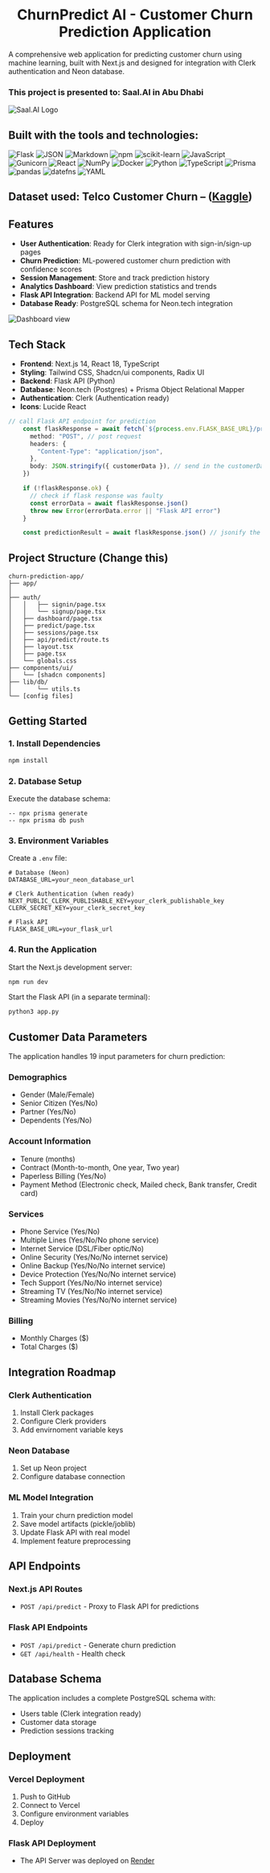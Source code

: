 # <div align="center">ChurnPredict AI - Customer Churn Prediction Application</div>

A comprehensive web application for predicting customer churn using machine learning, built with Next.js and designed for integration with Clerk authentication and Neon database.

### This project is presented to: Saal.AI in Abu Dhabi
![Saal.AI Logo](https://bizpages.org/uploaded_images/logo/30/34645.gif)

## Built with the tools and technologies:

![Flask](https://img.shields.io/badge/Flask-000000?style=for-the-badge&logo=flask&logoColor=white) ![JSON](https://img.shields.io/badge/JSON-000000?style=for-the-badge&logo=json&logoColor=white) ![Markdown](https://img.shields.io/badge/Markdown-000000?style=for-the-badge&logo=markdown&logoColor=white) ![npm](https://img.shields.io/badge/npm-CB3837?style=for-the-badge&logo=npm&logoColor=white) ![scikit-learn](https://img.shields.io/badge/scikit--learn-F7931E?style=for-the-badge&logo=scikit-learn&logoColor=white) ![JavaScript](https://img.shields.io/badge/JavaScript-F7DF1E?style=for-the-badge&logo=javascript&logoColor=black) ![Gunicorn](https://img.shields.io/badge/Gunicorn-499848?style=for-the-badge&logo=gunicorn&logoColor=white) ![React](https://img.shields.io/badge/React-20232A?style=for-the-badge&logo=react&logoColor=61DAFB) ![NumPy](https://img.shields.io/badge/NumPy-013243?style=for-the-badge&logo=numpy&logoColor=white) ![Docker](https://img.shields.io/badge/Docker-2496ED?style=for-the-badge&logo=docker&logoColor=white) ![Python](https://img.shields.io/badge/Python-3776AB?style=for-the-badge&logo=python&logoColor=white) ![TypeScript](https://img.shields.io/badge/TypeScript-007ACC?style=for-the-badge&logo=typescript&logoColor=white) ![Prisma](https://img.shields.io/badge/Prisma-2D3748?style=for-the-badge&logo=prisma&logoColor=white) ![pandas](https://img.shields.io/badge/pandas-150458?style=for-the-badge&logo=pandas&logoColor=white) ![datefns](https://img.shields.io/badge/date--fns-770C56?style=for-the-badge&logo=date-fns&logoColor=white) ![YAML](https://img.shields.io/badge/YAML-CB171E?style=for-the-badge&logo=yaml&logoColor=white)

## Dataset used: Telco Customer Churn – ([Kaggle](https://www.kaggle.com/blastchar/telco-customer-churn))

## Features

- **User Authentication**: Ready for Clerk integration with sign-in/sign-up pages
- **Churn Prediction**: ML-powered customer churn prediction with confidence scores
- **Session Management**: Store and track prediction history
- **Analytics Dashboard**: View prediction statistics and trends
- **Flask API Integration**: Backend API for ML model serving
- **Database Ready**: PostgreSQL schema for Neon.tech integration

![Dashboard view](https://i.ibb.co/SXDJVjCr/ss1.png)

## Tech Stack

- **Frontend**: Next.js 14, React 18, TypeScript
- **Styling**: Tailwind CSS, Shadcn/ui components, Radix UI
- **Backend**: Flask API (Python)
- **Database**: Neon.tech (Postgres) + Prisma Object Relational Mapper
- **Authentication**: Clerk (Authentication ready)
- **Icons**: Lucide React

```typescript
// call Flask API endpoint for prediction
    const flaskResponse = await fetch(`${process.env.FLASK_BASE_URL}/predict`, {
      method: "POST", // post request
      headers: {
        "Content-Type": "application/json",
      },
      body: JSON.stringify({ customerData }), // send in the customerData back to the app.py
    })

    if (!flaskResponse.ok) {
      // check if flask response was faulty
      const errorData = await flaskResponse.json()
      throw new Error(errorData.error || "Flask API error")
    }

    const predictionResult = await flaskResponse.json() // jsonify the response result
```

## Project Structure (Change this)

```
churn-prediction-app/
├── app/
│
├── auth/
│   │   ├── signin/page.tsx
│   │   └── signup/page.tsx
│   ├── dashboard/page.tsx
│   ├── predict/page.tsx
│   ├── sessions/page.tsx
│   ├── api/predict/route.ts
│   ├── layout.tsx
│   ├── page.tsx
│   └── globals.css
├── components/ui/
│   └── [shadcn components]
├── lib/db/
│       └── utils.ts
└── [config files]
```

## Getting Started

### 1. Install Dependencies

```bash
npm install
```


### 2. Database Setup

Execute the database schema:

``` Prisma ORM
-- npx prisma generate
-- npx prisma db push
```

### 3. Environment Variables

Create a `.env` file:

```env
# Database (Neon)
DATABASE_URL=your_neon_database_url

# Clerk Authentication (when ready)
NEXT_PUBLIC_CLERK_PUBLISHABLE_KEY=your_clerk_publishable_key
CLERK_SECRET_KEY=your_clerk_secret_key

# Flask API
FLASK_BASE_URL=your_flask_url
```

### 4. Run the Application

Start the Next.js development server:

```bash
npm run dev
```

Start the Flask API (in a separate terminal):

```bash
python3 app.py
```

## Customer Data Parameters

The application handles 19 input parameters for churn prediction:

### Demographics
- Gender (Male/Female)
- Senior Citizen (Yes/No)
- Partner (Yes/No)
- Dependents (Yes/No)

### Account Information
- Tenure (months)
- Contract (Month-to-month, One year, Two year)
- Paperless Billing (Yes/No)
- Payment Method (Electronic check, Mailed check, Bank transfer, Credit card)

### Services
- Phone Service (Yes/No)
- Multiple Lines (Yes/No/No phone service)
- Internet Service (DSL/Fiber optic/No)
- Online Security (Yes/No/No internet service)
- Online Backup (Yes/No/No internet service)
- Device Protection (Yes/No/No internet service)
- Tech Support (Yes/No/No internet service)
- Streaming TV (Yes/No/No internet service)
- Streaming Movies (Yes/No/No internet service)

### Billing
- Monthly Charges ($)
- Total Charges ($)

## Integration Roadmap

### Clerk Authentication
1. Install Clerk packages
2. Configure Clerk providers
3. Add envirnoment variable keys

### Neon Database
1. Set up Neon project
2. Configure database connection

### ML Model Integration
1. Train your churn prediction model
2. Save model artifacts (pickle/joblib)
3. Update Flask API with real model
4. Implement feature preprocessing

## API Endpoints

### Next.js API Routes
- `POST /api/predict` - Proxy to Flask API for predictions

### Flask API Endpoints
- `POST /api/predict` - Generate churn prediction
- `GET /api/health` - Health check

## Database Schema

The application includes a complete PostgreSQL schema with:
- Users table (Clerk integration ready)
- Customer data storage
- Prediction sessions tracking

## Deployment

### Vercel Deployment
1. Push to GitHub
2. Connect to Vercel
3. Configure environment variables
4. Deploy

### Flask API Deployment
- The API Server was deployed on [Render](https://render.com/)


